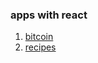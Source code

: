 ### apps with react

1. [bitcoin](https://main--idyllic-kringle-b3270e.netlify.app/)
2. [recipes](https://main--deft-manatee-b6ac35.netlify.app/)
